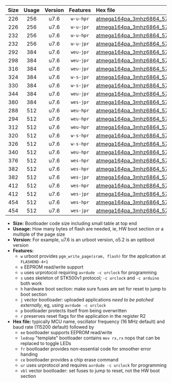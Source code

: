 |Size|Usage|Version|Features|Hex file|
|:-:|:-:|:-:|:-:|:--|
|226|256|u7.6|`w-u-hpr`|[atmega164pa_3mhz6864_57600bps_ur.hex](https://raw.githubusercontent.com/stefanrueger/urboot/main//atmega164pa_3mhz6864_57600bps_ur.hex)|
|226|256|u7.6|`w-u-jpr`|[atmega164pa_3mhz6864_57600bps_ur_vbl.hex](https://raw.githubusercontent.com/stefanrueger/urboot/main//atmega164pa_3mhz6864_57600bps_ur_vbl.hex)|
|232|256|u7.6|`w-u-hpr`|[atmega164pa_3mhz6864_57600bps_lednop_ur.hex](https://raw.githubusercontent.com/stefanrueger/urboot/main//atmega164pa_3mhz6864_57600bps_lednop_ur.hex)|
|232|256|u7.6|`w-u-jpr`|[atmega164pa_3mhz6864_57600bps_lednop_ur_vbl.hex](https://raw.githubusercontent.com/stefanrueger/urboot/main//atmega164pa_3mhz6864_57600bps_lednop_ur_vbl.hex)|
|292|384|u7.6|`weu-jpr`|[atmega164pa_3mhz6864_57600bps_ee_ur_vbl.hex](https://raw.githubusercontent.com/stefanrueger/urboot/main//atmega164pa_3mhz6864_57600bps_ee_ur_vbl.hex)|
|298|384|u7.6|`weu-jpr`|[atmega164pa_3mhz6864_57600bps_ee_lednop_ur_vbl.hex](https://raw.githubusercontent.com/stefanrueger/urboot/main//atmega164pa_3mhz6864_57600bps_ee_lednop_ur_vbl.hex)|
|316|384|u7.6|`weu-jpr`|[atmega164pa_3mhz6864_57600bps_ee_lednop_fr_ur_vbl.hex](https://raw.githubusercontent.com/stefanrueger/urboot/main//atmega164pa_3mhz6864_57600bps_ee_lednop_fr_ur_vbl.hex)|
|324|384|u7.6|`w-s-jpr`|[atmega164pa_3mhz6864_57600bps_vbl.hex](https://raw.githubusercontent.com/stefanrueger/urboot/main//atmega164pa_3mhz6864_57600bps_vbl.hex)|
|330|384|u7.6|`w-s-jpr`|[atmega164pa_3mhz6864_57600bps_lednop_vbl.hex](https://raw.githubusercontent.com/stefanrueger/urboot/main//atmega164pa_3mhz6864_57600bps_lednop_vbl.hex)|
|344|384|u7.6|`weu-jpr`|[atmega164pa_3mhz6864_57600bps_ee_lednop_fr_ce_ur_vbl.hex](https://raw.githubusercontent.com/stefanrueger/urboot/main//atmega164pa_3mhz6864_57600bps_ee_lednop_fr_ce_ur_vbl.hex)|
|380|384|u7.6|`wes-jpr`|[atmega164pa_3mhz6864_57600bps_ee_vbl.hex](https://raw.githubusercontent.com/stefanrueger/urboot/main//atmega164pa_3mhz6864_57600bps_ee_vbl.hex)|
|288|512|u7.6|`weu-hpr`|[atmega164pa_3mhz6864_57600bps_ee_ur.hex](https://raw.githubusercontent.com/stefanrueger/urboot/main//atmega164pa_3mhz6864_57600bps_ee_ur.hex)|
|294|512|u7.6|`weu-hpr`|[atmega164pa_3mhz6864_57600bps_ee_lednop_ur.hex](https://raw.githubusercontent.com/stefanrueger/urboot/main//atmega164pa_3mhz6864_57600bps_ee_lednop_ur.hex)|
|312|512|u7.6|`weu-hpr`|[atmega164pa_3mhz6864_57600bps_ee_lednop_fr_ur.hex](https://raw.githubusercontent.com/stefanrueger/urboot/main//atmega164pa_3mhz6864_57600bps_ee_lednop_fr_ur.hex)|
|320|512|u7.6|`w-s-hpr`|[atmega164pa_3mhz6864_57600bps.hex](https://raw.githubusercontent.com/stefanrueger/urboot/main//atmega164pa_3mhz6864_57600bps.hex)|
|326|512|u7.6|`w-s-hpr`|[atmega164pa_3mhz6864_57600bps_lednop.hex](https://raw.githubusercontent.com/stefanrueger/urboot/main//atmega164pa_3mhz6864_57600bps_lednop.hex)|
|340|512|u7.6|`weu-hpr`|[atmega164pa_3mhz6864_57600bps_ee_lednop_fr_ce_ur.hex](https://raw.githubusercontent.com/stefanrueger/urboot/main//atmega164pa_3mhz6864_57600bps_ee_lednop_fr_ce_ur.hex)|
|376|512|u7.6|`wes-hpr`|[atmega164pa_3mhz6864_57600bps_ee.hex](https://raw.githubusercontent.com/stefanrueger/urboot/main//atmega164pa_3mhz6864_57600bps_ee.hex)|
|382|512|u7.6|`wes-hpr`|[atmega164pa_3mhz6864_57600bps_ee_lednop.hex](https://raw.githubusercontent.com/stefanrueger/urboot/main//atmega164pa_3mhz6864_57600bps_ee_lednop.hex)|
|382|512|u7.6|`wes-jpr`|[atmega164pa_3mhz6864_57600bps_ee_lednop_vbl.hex](https://raw.githubusercontent.com/stefanrueger/urboot/main//atmega164pa_3mhz6864_57600bps_ee_lednop_vbl.hex)|
|412|512|u7.6|`wes-hpr`|[atmega164pa_3mhz6864_57600bps_ee_lednop_fr.hex](https://raw.githubusercontent.com/stefanrueger/urboot/main//atmega164pa_3mhz6864_57600bps_ee_lednop_fr.hex)|
|412|512|u7.6|`wes-jpr`|[atmega164pa_3mhz6864_57600bps_ee_lednop_fr_vbl.hex](https://raw.githubusercontent.com/stefanrueger/urboot/main//atmega164pa_3mhz6864_57600bps_ee_lednop_fr_vbl.hex)|
|454|512|u7.6|`wes-hpr`|[atmega164pa_3mhz6864_57600bps_ee_lednop_fr_ce.hex](https://raw.githubusercontent.com/stefanrueger/urboot/main//atmega164pa_3mhz6864_57600bps_ee_lednop_fr_ce.hex)|
|454|512|u7.6|`wes-jpr`|[atmega164pa_3mhz6864_57600bps_ee_lednop_fr_ce_vbl.hex](https://raw.githubusercontent.com/stefanrueger/urboot/main//atmega164pa_3mhz6864_57600bps_ee_lednop_fr_ce_vbl.hex)|

- **Size:** Bootloader code size including small table at top end
- **Useage:** How many bytes of flash are needed, ie, HW boot section or a multiple of the page size
- **Version:** For example, u7.6 is an urboot version, o5.2 is an optiboot version
- **Features:**
  + `w` urboot provides `pgm_write_page(sram, flash)` for the application at `FLASHEND-4+1`
  + `e` EEPROM read/write support
  + `u` uses urprotocol requiring `avrdude -c urclock` for programming
  + `s` uses skeleton of STK500v1 protocol; `-c urclock` and `-c arduino` both work
  + `h` hardware boot section: make sure fuses are set for reset to jump to boot section
  + `j` vector bootloader: uploaded applications *need to be patched externally*, eg, using `avrdude -c urclock`
  + `p` bootloader protects itself from being overwritten
  + `r` preserves reset flags for the application in the register R2
- **Hex file:** typically MCU name, oscillator frequency (16 MHz default) and baud rate (115200 default) followed by
  + `ee` bootloader supports EEPROM read/write
  + `lednop` "template" bootloader contains `mov rx,rx` nops that can be replaced to toggle LEDs
  + `fr` bootloader provides non-essential code for smoother error handing
  + `ce` bootloader provides a chip erase command
  + `ur` uses urprotocol and requires `avrdude -c urclock` for programming
  + `vbl` vector bootloader: set fuses to jump to reset, not the HW boot section
